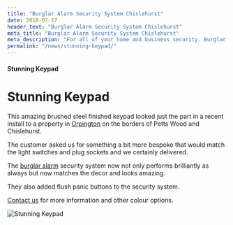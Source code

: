 ```yaml
---
title: "Burglar Alarm Security System Chislehurst"
date: 2018-07-17
header_text: "Burglar Alarm Security System Chislehurst"
meta_title: "Burglar Alarm Security System Chislehurst"
meta_description: "For all of your home and business security. Burglar Alarm Servicing, Burglar Alarm Installation, Alarm Battery and CCTV. Call 020 8302 4065 or email us."
permalink: "/news/stunning-keypad/"
---
```


#### Stunning Keypad

# Stunning Keypad

This amazing brushed steel finished keypad looked just the part in a recent install to a property in [Orpington](/pages/orpington/) on the borders of Petts Wood and Chislehurst.

The customer asked us for something a bit more bespoke that would match the light switches and plug sockets and we certainly delivered.

The [burglar alarm](/categories/burglar-alarms/) security system now not only performs brilliantly as always but now matches the decor and looks amazing.

They also added flush panic buttons to the security system.

[Contact us](/contact/) for more information and other colour options.

![Stunning Keypad](https://res.cloudinary.com/kbs/image/upload/h2xljq1uraxtom6715me.jpg)